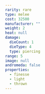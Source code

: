 ```yaml
---
rarity: rare
type: melee
cost: 32500
manufacturer: ""
weight: 2
heat: null
damage:
  dieCount: 1
  dieType: 4
  type: piercing
range: 5
image: null
andromeda: false
properties:
  - finesse
  - light
  - thrown
---
```

